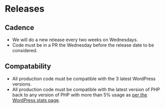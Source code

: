# Releases

## Cadence

- We will do a new release every two weeks on Wednesdays. 
- Code must be in a PR the Wednesday before the release date to be considered.

## Compatability

- All production code must be compatible with the 3 latest WordPress versions.
- All production code must be compatible with the latest version of PHP back to any version of PHP with more than 5% 
  usage as [per the WordPress stats page](https://wordpress.org/about/stats/#php_versions).
